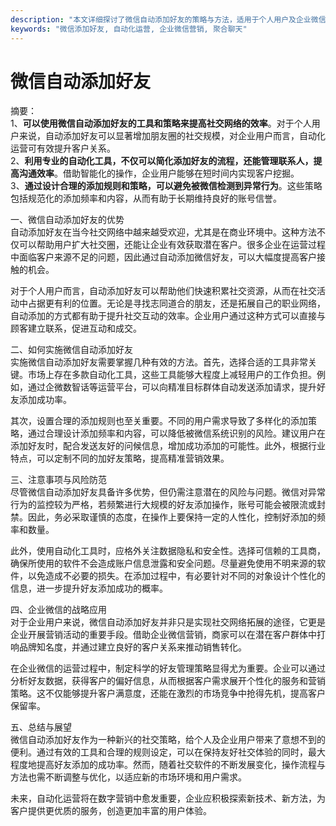 ```yaml
---
description: "本文详细探讨了微信自动添加好友的策略与方法，适用于个人用户及企业微信运营，助力提升社交网络和客户关系。"
keywords: "微信添加好友, 自动化运营, 企业微信营销, 聚合聊天"
---
```

# 微信自动添加好友

摘要：  
1、**可以使用微信自动添加好友的工具和策略来提高社交网络的效率**。对于个人用户来说，自动添加好友可以显著增加朋友圈的社交规模，对企业用户而言，自动化运营可有效提升客户关系。  
2、**利用专业的自动化工具，不仅可以简化添加好友的流程，还能管理联系人，提高沟通效率**。借助智能化的操作，企业用户能够在短时间内实现客户挖掘。  
3、**通过设计合理的添加规则和策略，可以避免被微信检测到异常行为**。这些策略包括规范化的添加频率和内容，从而有助于长期维持良好的账号信誉。

一、微信自动添加好友的优势  
自动添加好友在当今社交网络中越来越受欢迎，尤其是在商业环境中。这种方法不仅可以帮助用户扩大社交圈，还能让企业有效获取潜在客户。很多企业在运营过程中面临客户来源不足的问题，因此通过自动添加微信好友，可以大幅度提高客户接触的机会。  

对于个人用户而言，自动添加好友可以帮助他们快速积累社交资源，从而在社交活动中占据更有利的位置。无论是寻找志同道合的朋友，还是拓展自己的职业网络，自动添加的方式都有助于提升社交互动的效率。企业用户通过这种方式可以直接与顾客建立联系，促进互动和成交。   

二、如何实施微信自动添加好友  
实施微信自动添加好友需要掌握几种有效的方法。首先，选择合适的工具非常关键。市场上存在多款自动化工具，这些工具能够大程度上减轻用户的工作负担。例如，通过企微数智话等运营平台，可以向精准目标群体自动发送添加请求，提升好友添加成功率。  

其次，设置合理的添加规则也至关重要。不同的用户需求导致了多样化的添加策略，通过合理设计添加频率和内容，可以降低被微信系统识别的风险。建议用户在添加好友时，配合发送友好的问候信息，增加成功添加的可能性。此外，根据行业特点，可以定制不同的加好友策略，提高精准营销效果。    

三、注意事项与风险防范  
尽管微信自动添加好友具备许多优势，但仍需注意潜在的风险与问题。微信对异常行为的监控较为严格，若频繁进行大规模的好友添加操作，账号可能会被限流或封禁。因此，务必采取谨慎的态度，在操作上要保持一定的人性化，控制好添加的频率和数量。  

此外，使用自动化工具时，应格外关注数据隐私和安全性。选择可信赖的工具商，确保所使用的软件不会造成账户信息泄露和安全问题。尽量避免使用不明来源的软件，以免造成不必要的损失。在添加过程中，有必要针对不同的对象设计个性化的信息，进一步提升好友添加成功的概率。  

四、企业微信的战略应用  
对于企业用户来说，微信自动添加好友并非只是实现社交网络拓展的途径，它更是企业开展营销活动的重要手段。借助企业微信营销，商家可以在潜在客户群体中打响品牌知名度，并通过建立良好的客户关系来推动销售转化。  

在企业微信的运营过程中，制定科学的好友管理策略显得尤为重要。企业可以通过分析好友数据，获得客户的偏好信息，从而根据客户需求展开个性化的服务和营销策略。这不仅能够提升客户满意度，还能在激烈的市场竞争中抢得先机，提高客户保留率。  

五、总结与展望  
微信自动添加好友作为一种新兴的社交策略，给个人及企业用户带来了意想不到的便利。通过有效的工具和合理的规则设定，可以在保持友好社交体验的同时，最大程度地提高好友添加的成功率。然而，随着社交软件的不断发展变化，操作流程与方法也需不断调整与优化，以适应新的市场环境和用户需求。  

未来，自动化运营将在数字营销中愈发重要，企业应积极探索新技术、新方法，为客户提供更优质的服务，创造更加丰富的用户体验。
